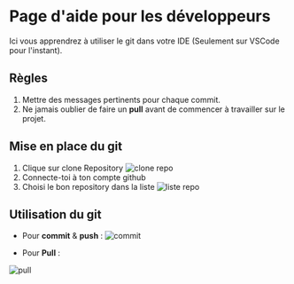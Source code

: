 Page d'aide pour les développeurs
===
Ici vous apprendrez à utiliser le git dans votre IDE (Seulement sur VSCode pour l'instant).

## Règles

1. Mettre des messages pertinents pour chaque commit.
2. Ne jamais oublier de faire un **pull** avant de commencer à travailler sur le projet.

## Mise en place du git

1. Clique sur clone Repository
![clone repo](https://code.visualstudio.com/assets/docs/sourcecontrol/github/git-clone-button.png)
2. Connecte-toi à ton compte github
3. Choisi le bon repository dans la liste
![liste repo](https://code.visualstudio.com/assets/docs/sourcecontrol/github/github-repo-dropdown.png)

## Utilisation du git

* Pour **commit** & **push** :
![commit](https://itsfoss.com/content/images/2023/04/push-chnages-to-github-repo-from-vs-code.png)

* Pour **Pull** :

![pull](https://i.ibb.co/yVsJPK1/visual-studio-code-show-git-output.png)
